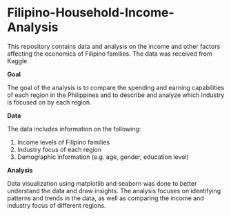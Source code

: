 # Filipino-Household-Income-Analysis
This repository contains data and analysis on the income and other factors affecting the economics of Filipino families. The data was received from Kaggle.

**Goal**

The goal of the analysis is to compare the spending and earning capabilities of each region in the Philippines and to describe and analyze which industry is focused on by each region.

**Data**

The data includes information on the following:

1. Income levels of Filipino families
2. Industry focus of each region
3. Demographic information (e.g. age, gender, education level)

**Analysis**

Data visualization using matplotlib and seaborn was done to better understand the data and draw insights. The analysis focuses on identifying patterns and trends in the data, as well as comparing the income and industry focus of different regions.
